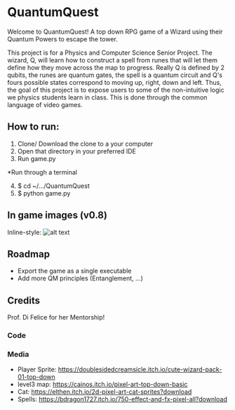 # QuantumQuest

Welcome to QuantumQuest! A top down RPG game of a Wizard using their Quantum Powers to escape the tower. 

This project is for a Physics and Computer Science Senior Project. The wizard, Q, will learn how to construct a spell from runes that will let them define how they move across the map to progress. Really Q is defined by 2 qubits, the runes are quantum gates, the spell is a quantum circuit and Q's fours possible states correspond to moving up, right, down and left. Thus, the goal of this project is to expose users to some of the non-intuitive logic we physics students learn in class. This is done through the common language of video games.

## How to run:
1. Clone/ Download the clone to a your computer
2. Open that directory in your preferred IDE
3. Run game.py

*Run through a terminal

4. $ cd ~/.../QuantumQuest
5. $ python game.py

## In game images (v0.8)
Inline-style: 
![alt text](https://github.com/19arodrigues/QuantumQuest/assets/images/QQRM1.png "Logo Title Text 1")

## Roadmap
- Export the game as a single executable
- Add more QM principles (Entanglement, ...)

## Credits
Prof. Di Felice for her Mentorship!

### Code

### Media
- Player Sprite: https://doublesidedcreamsicle.itch.io/cute-wizard-pack-01-top-down
- level3 map: https://cainos.itch.io/pixel-art-top-down-basic
- Cat: https://elthen.itch.io/2d-pixel-art-cat-sprites?download
- Spells: https://bdragon1727.itch.io/750-effect-and-fx-pixel-all?download
